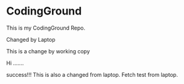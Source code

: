 # CodingGround

This is my CodingGround Repo.

Changed by Laptop

This is a change by working copy

Hi
.......

success!!!
This is also a changed from laptop.
Fetch test from laptop.